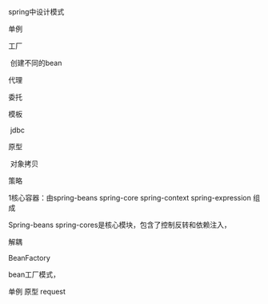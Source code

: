 spring中设计模式

单例



工厂

​	创建不同的bean

代理

委托

模板

​	jdbc

原型

​	对象拷贝

策略



1核心容器：由spring-beans spring-core spring-context spring-expression 组成

Spring-beans spring-cores是核心模块，包含了控制反转和依赖注入，

解耦



BeanFactory

bean工厂模式，

单例 原型 request 